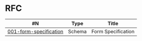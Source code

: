 # RFC

| #N   | Type   | Title           |
| ---- |:------:|:---------------:|
| [001-form-specification](/001-form-specification)  | Schema | Form Specification |